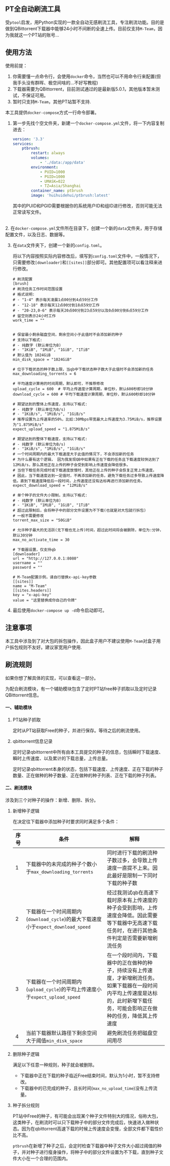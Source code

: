 
## PT全自动刷流工具
受`ptool`启发，用Python实现的一款全自动无感刷流工具，专注刷流功能。目的是做到QBittorrent下载器中能够24小时不间断的全速上传。目前仅支持`M-Team`，因为我就这一个PT站的账号...





## 使用方法

使用前提：
1. 你需要懂一点命令行，会使用`docker`命令，当然也可以不用命令行来配置(但我手头没有群晖、极空间啥的...不好写教程)
2. 下载器需要为QBittorrent，目前测试通过的是最新版5.0.1，其他版本暂未测试，不保证可用。
3. 暂时只支持`M-Team`，其他PT站暂不支持.



本工具提供`docker-compose`方式一行命令部署。

1. 第一步先找个空文件夹，新建一个`docker-compose.yml`文件，将一下内容复制进去：
    ```yaml
    version: '3.3'
    services:
        ptbrush:
            restart: always
            volumes:
                - './data:/app/data'
            environment:
                - PUID=1000
                - PGID=1000
                - UMASK=022
                - TZ=Asia/Shanghai
            container_name: ptbrush
            image: 'huihuidehui/ptbrush:latest'
    ```
    
    其中的PUID和PGID需要根据你的系统用户ID和组ID进行修改，否则可能无法正常读写文件。


​    
2. 在`docker-compose.yml`文件所在目录下，创建一个新的`data`文件夹，用于存储配置文件，以及日志、数据等。

3. 在`data`文件夹下，创建一个新的`config.toml`。

    将以下内容按照实际内容修改后，填写到`config.toml`文件中，一般情况下，只需要修改`[downloader]`和`[[sites]]`部分即可。其他配置项可以看注释来进行修改。
    ```
    # 刷流配置
    [brush]
    # 刷流任务工作时间范围设置
    # 格式说明:
    # - "1-4" 表示每天凌晨1点00分到4点59分工作
    # - "12-18" 表示每天12点00分到18点59分工作
    # - "20-23,0-6" 表示每天20点00分到23点59分以及0点00分到6点59分工作
    # 留空则表示24小时工作
    work_time = ""
    
    
    # 保留最小剩余磁盘空间，剩余空间小于此值时不会添加新的种子
    # 支持以下格式:
    # - 纯数字 (默认单位为B)
    # - "1KiB", "1MiB", "1GiB", "1TiB" 
    # 默认值为 1024GiB
    min_disk_space = "1024GiB"
    
    # 位于下载状态的种子数上限，当qb中下载状态种子数大于此值时不会添加新的任务
    max_downloading_torrents = 6  
    
    # 平均速度计算用的时间周期，默认即可，不推荐修改
    upload_cycle = 600  # 平均上传速度计算周期，单位秒，默认600秒即10分钟 
    download_cycle = 600 # 平均下载速度计算周期，单位秒，默认600秒即10分钟
    
    # 期望达到的整体上传速度，支持以下格式:
    # - 纯数字 (默认单位为B/s)
    # - "1KiB/s", "1MiB/s", "1GiB/s"
    # 推荐设置为上传速率的50%，比如:30Mbps带宽最大上传速度为3.75MiB/s，推荐设置为"1.875MiB/s"
    expect_upload_speed = "1.875MiB/s"
    
    # 期望达到的整体下载速度，支持以下格式:
    # - 纯数字 (默认单位为B/s)
    # - "1KiB/s", "1MiB/s", "1GiB/s"
    # 一个时间周期内的最大下载速度大于此值的情况下，不会添加新的任务
    # 为什么要有这个逻辑， 因为我发现QB中如果有正在下载的任务且下载速度较快达到了12MiB/s，那么其他正在上传的种子会受到影响上传速度会降低很多。
    # 当但下载任务完成时或下载速度放慢时，其他正在上传的种子会恢复正常上传速度。
    # 因此，当下载速度达到一定值时，不再添加新的任务，避免下载任务过多导致上传速度降低。直到下载速度降低后一段时间，上传速度还没有达标再进行添加新的任务。
    expect_download_speed = "12MiB/s"
    
    # 单个种子的文件大小限制，支持以下格式:
    # - 纯数字 (默认单位为B)
    # - "1KiB", "1MiB", "1GiB", "1TiB"
    # 超过此限制后，会将种子中的部分文件设置为不下载(也就是对大包就行拆包)
    # 一般不需要修改
    torrent_max_size = "50GiB"
    
    # 允许种子最大的无活跃(无下载也无上传)时间，超过此时间将会被删除，单位为:分钟，默认30分钟
    max_no_activate_time = 30
    
    # 下载器设置，仅支持qb
    [downloader]
    url = "http://127.0.0.1:8080"
    username = ""
    password = ""
    
    # M-Team配置示例，请自行替换x-api-key参数
    [[sites]]
    name = "M-Team"
    [[sites.headers]]
    key = "x-api-key"
    value = "这里替换成你自己的令牌"

    ```
    
4. 最后使用`docker-compose up -d`命令启动即可。



## 注意事项

本工具中涉及到了对大包的拆包操作，因此盒子用户不建议使用`M-Team`对盒子用户拆包规则不友好。建议家宽用户使用.

## 刷流规则

如果你想了解具体的实现，可以查看这一部分。

为配合刷流模块，有一个辅助模块包含了定时PT站free种子抓取以及定时记录QBittorrent信息。

#### 一、辅助模块

1. PT站种子抓取

   定时从PT站获取Free的种子，并进行保存。等待之后的刷流使用。

2. qbittorrent信息记录

   定时记录qbittorrent中所有由本工具提交的种子的信息，包括瞬时下载速度、瞬时上传速度、以及累计的下载总量，上传总量。

   定时记录qbittorrent本身的状态，包括下载速度、上传速度、正在下载的种子数量、正在做种的种子数量、正在做种的种子列表、正在下载的种子列表。

#### 二、刷流模块

涉及到三个对种子的操作：新增、删除、拆分。

1. 新增种子逻辑

   在决定往下载器中添加种子时要求同时满足多个条件：

   | 序号 | 条件                                                         | 解释                                                         |
   | ---- | ------------------------------------------------------------ | ------------------------------------------------------------ |
   | 1    | 下载器中的未完成的种子个数小于`max_downloading_torrents`     | 同时进行下载的刷流种子数过多，会导致上传速度一直提不上来。因此最好是限制一下同时下载的种子数 |
   | 2    | 下载器在一个时间周期内(`download_cycle`)的最大下载速度小于`expect_download_speed` | 经过我测试qb在高速下载时原本有上传速度的种子会受到影响，上传速度会降低。因此需要等下载器中无高速下载任务时，在进行其他条件判定是否需要新增刷流任务 |
   | 3    | 下载器在一个时间周期内(`upload_cycle`)的平均上传速度小于`expect_upload_speed` | 在一个段时间内，下载器中的正在做种的种子，持续没有上传速度，才新增刷流任务。如果下载器在一段时间内平均上传速度是达标的，此时新增下载任务，可能会影响正在做种的任务，降低其上传速度 |
   | 4    | 当前下载器默认路径下剩余空间大于阈值`min_disk_space`         | 避免刷流任务把磁盘空间用尽                                   |

2. 删除种子逻辑

   满足以下任意一种规则，种子就会被删除。

   * 下载器中正在下载的种子临近Free结束时间，默认为1小时，暂不支持修改。
   * 下载器中的已完成的种子，且长时间(`max_no_upload_time`)没有上传流量。

3. 种子拆分规则

   PT站中Free的种子，有可能会出现某个种子文件特别大的情况，俗称大包，这类种子，在刷流时可以只下载种子中的部分文件完成后，快速进入做种状态。因为在qbittorrent高速下载的时候上传速度会变慢，全部文件都下载性价比不高。

   `ptbrush`在新增了种子之后，会定时检查下载器中种子文件大小超过阈值的种子，并对种子进行瘦身操作，将种子中的部分文件设置为不下载，直到种子文件大小在一个合理的范围内。





